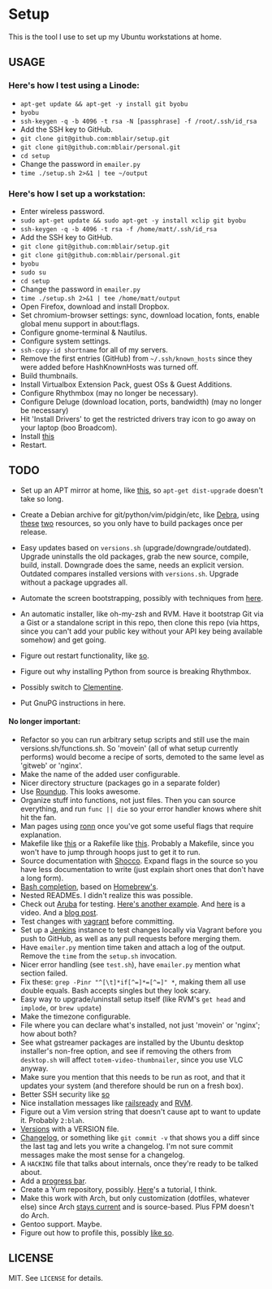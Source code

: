# Setup

This is the tool I use to set up my Ubuntu workstations at home.

## USAGE

### Here's how I test using a Linode:

* `apt-get update && apt-get -y install git byobu`
* `byobu`
* `ssh-keygen -q -b 4096 -t rsa -N [passphrase] -f /root/.ssh/id_rsa`
* Add the SSH key to GitHub.
* `git clone git@github.com:mblair/setup.git`
* `git clone git@github.com:mblair/personal.git`
* `cd setup`
* Change the password in `emailer.py`
* `time ./setup.sh 2>&1 | tee ~/output`

### Here's how I set up a workstation:
* Enter wireless password.
* `sudo apt-get update && sudo apt-get -y install xclip git byobu`
* `ssh-keygen -q -b 4096 -t rsa -f /home/matt/.ssh/id_rsa`
* Add the SSH key to GitHub.
* `git clone git@github.com:mblair/setup.git`
* `git clone git@github.com:mblair/personal.git`
* `byobu`
* `sudo su`
* `cd setup`
* Change the password in `emailer.py`
* `time ./setup.sh 2>&1 | tee /home/matt/output`
* Open Firefox, download and install Dropbox.
* Set chromium-browser settings: sync, download location, fonts, enable global menu support in about:flags.
* Configure gnome-terminal & Nautilus.
* Configure system settings.
* `ssh-copy-id shortname` for all of my servers.
* Remove the first entries (GitHub) from `~/.ssh/known_hosts` since they were added before HashKnownHosts was turned off.
* Build thumbnails.
* Install Virtualbox Extension Pack, guest OSs & Guest Additions.
* Configure Rhythmbox (may no longer be necessary).
* Configure Deluge (download location, ports, bandwidth) (may no longer be necessary)
* Hit 'Install Drivers' to get the restricted drivers tray icon to go away on your laptop (boo Broadcom).
* Install [this](https://addons.mozilla.org/en-US/firefox/addon/video-downloadhelper/)
* Restart.

## TODO

* Set up an APT mirror at home, like [this](http://odzangba.wordpress.com/2007/12/24/use-apt-mirror-to-create-your-own-ubuntu-mirror/), so `apt-get dist-upgrade` doesn't take so long.
* Create a Debian archive for git/python/vim/pidgin/etc, like [Debra](http://rcrowley.github.com/debra/), using [these](http://scotbofh.wordpress.com/2011/04/26/creating-your-own-signed-apt-repository-and-debian-packages/) [two](http://www.debian-administration.org/article/286/Setting_up_your_own_APT_repository_with_upload_support) resources, so you only have to build packages once per release.
* Easy updates based on `versions.sh` (upgrade/downgrade/outdated). Upgrade uninstalls the old packages, grab the new source, compile, build, install. Downgrade does the same, needs an explicit version. Outdated compares installed versions with `versions.sh`. Upgrade without a package upgrades all.

* Automate the screen bootstrapping, possibly with techniques from [here](http://www.linuxjournal.com/article/6340?page=0,1).
* An automatic installer, like oh-my-zsh and RVM. Have it bootstrap Git via a Gist or a standalone script in this repo, then clone this repo (via https, since you can't add your public key without your API key being available somehow) and get going.
* Figure out restart functionality, like [so](http://forums.techguy.org/linux-unix/981948-restart-parameter.html).
* Figure out why installing Python from source is breaking Rhythmbox.
* Possibly switch to [Clementine](https://launchpad.net/~me-davidsansome/+archive/clementine).
* Put GnuPG instructions in here.

#### No longer important:
* Refactor so you can run arbitrary setup scripts and still use the main versions.sh/functions.sh. So 'movein' (all of what setup currently performs) would become a recipe of sorts, demoted to the same level as 'gitweb' or 'nginx'.
* Make the name of the added user configurable.
* Nicer directory structure (packages go in a separate folder)
* Use [Roundup](http://itsbonus.heroku.com/p/2010-11-01-roundup). This looks awesome.
* Organize stuff into functions, not just files. Then you can source everything, and run `func || die` so your error handler knows where shit hit the fan.
* Man pages using [ronn](http://rtomayko.github.com/ronn/) once you've got some useful flags that require explanation.
* Makefile like [this](https://github.com/visionmedia/git-extras/blob/master/Makefile) or a Rakefile like [this](https://github.com/cloudfoundry/vcap/blob/master/Rakefile). Probably a Makefile, since you won't have to jump through hoops just to get it to run.
* Source documentation with [Shocco](http://rtomayko.github.com/shocco/). Expand flags in the source so you have less documentation to write (just explain short ones that don't have a long form).
* [Bash completion](http://www.debian-administration.org/articles/316), based on [Homebrew's](https://github.com/mxcl/homebrew/blob/master/Library/Contributions/brew_bash_completion.sh).
* Nested READMEs. I didn't realize this was possible.
* Check out [Aruba](https://github.com/cucumber/aruba/blob/master/features/interactive.feature) for testing. [Here's another example](https://github.com/rspec/rspec-core/tree/master/features/command_line). And [here](http://skillsmatter.com/podcast/ajax-ria/lessons-learned-bdd-ing-a-command-line-utility-gem) is a video. And a [blog post](http://www.themodestrubyist.com/2010/04/22/aruba---cucumber-goodness-for-the-command-line/).
* Test changes with [vagrant](http://vagrantup.com/docs/getting-started/index.html) before committing.
* Set up a [Jenkins](http://jenkins-ci.org/) instance to test changes locally via Vagrant before you push to GitHub, as well as any pull requests before merging them.
* Have `emailer.py` mention time taken and attach a log of the output. Remove the `time` from the `setup.sh` invocation.
* Nicer error handling (see `test.sh`), have `emailer.py` mention what section failed.
* Fix these: `grep -Pinr "^[\t]*if[^=]*=[^=]" *`, making them all use double equals. Bash accepts singles but they look scary.
* Easy way to upgrade/uninstall setup itself (like RVM's `get head` and `implode`, or `brew update`)
* Make the timezone configurable.
* File where you can declare what's installed, not just 'movein' or 'nginx'; how about both?
* See what gstreamer packages are installed by the Ubuntu desktop installer's non-free option, and see if removing the others from `desktop.sh` will affect `totem-video-thumbnailer`, since you use VLC anyway.
* Make sure you mention that this needs to be run as root, and that it updates your system (and therefore should be run on a fresh box).
* Better SSH security like [so](http://articles.slicehost.com/2010/4/30/ubuntu-lucid-setup-part-1)
* Nice installation messages like [railsready](https://github.com/joshfng/railsready/blob/master/railsready.sh) and [RVM](https://github.com/wayneeseguin/rvm/blob/master/scripts/functions/installer).
* Figure out a Vim version string that doesn't cause apt to want to update it. Probably `2:blah`.
* [Versions](http://semver.org/) with a VERSION file.
* [Changelog](https://github.com/visionmedia/git-extras/blob/master/bin/git-changelog), or something like `git commit -v` that shows you a diff since the last tag and lets you write a changelog. I'm not sure commit messages make the most sense for a changelog.
* A `HACKING` file that talks about internals, once they're ready to be talked about.
* Add a [progress bar](http://stackoverflow.com/questions/238073/how-to-add-a-progress-bar-to-a-bash-script/238094#238094).
* Create a Yum repository, possibly. [Here](http://narrabilis.com/mybook/repo)'s a tutorial, I think.
* Make this work with Arch, but only customization (dotfiles, whatever else) since Arch [stays current](http://www.archlinux.org/packages/extra/i686/ruby/) and is source-based. Plus FPM doesn't do Arch.
* Gentoo support. Maybe.
* Figure out how to profile this, possibly [like so](http://stackoverflow.com/questions/4336035/performance-profiling-tools-for-shell-scripts/4338046#4338046).

## LICENSE

MIT. See `LICENSE` for details.
